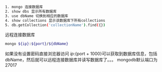 ```bash
1. mongo 连接数据库
2. show dbs 显示所有数据库
3. use dbName 切换到相应的数据库
4. show collections 显示该数据库下所有collections
5. db.getCollection('collectionName').find({})

```

远程连接数据库
```BASH
mongo ${ip}:${port}/${dbName}
```
如果没有设置密码直接浏览器访问 ${ip}:${port + 1000}可以获取到数据库信息，包括dbName，然后就可以远程连接数据库并读写数据库了。。。
mongodb默认端口为27017